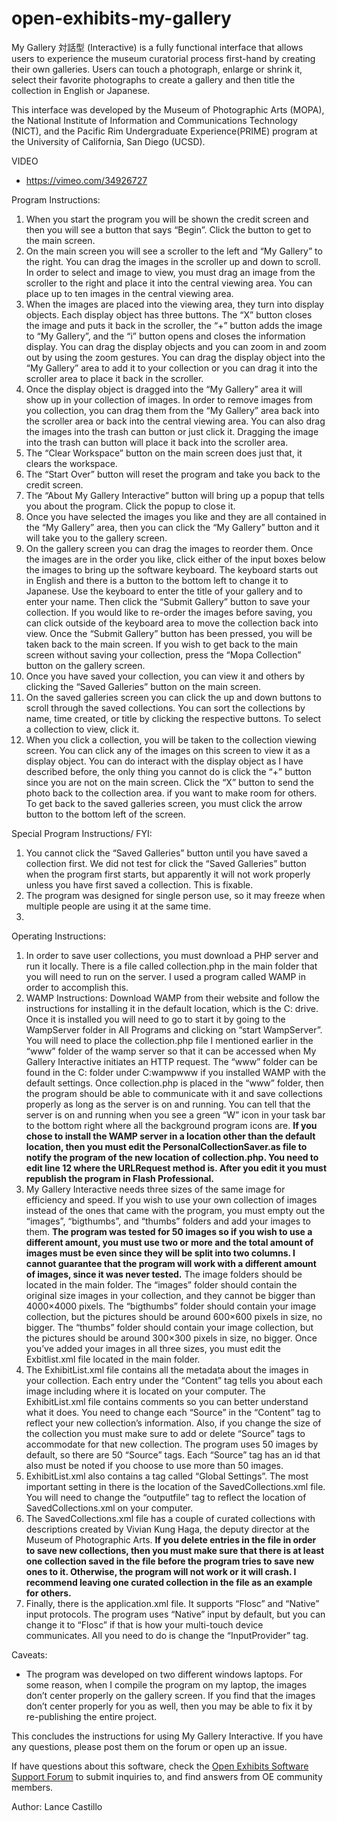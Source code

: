 # open-exhibits-my-gallery

My Gallery 対話型 (Interactive) is a fully functional interface that allows users to experience the museum curatorial process first-hand by creating their own galleries. Users can touch a photograph, enlarge or shrink it, select their favorite photographs to create a gallery and then title the collection in English or Japanese.

This interface was developed by the Museum of Photographic Arts (MOPA), the National Institute of Information and Communications Technology (NICT), and the Pacific Rim Undergraduate Experience(PRIME) program at the University of California, San Diego (UCSD).

VIDEO
- https://vimeo.com/34926727

Program Instructions:

1. When you start the program you will be shown the credit screen and then you will see a button that says “Begin”. Click the button to get to the main screen.
2. On the main screen you will see a scroller to the left and “My Gallery” to the right. You can drag the images in the scroller up and down to scroll. In order to select and image to view, you must drag an image from the scroller to the right and place it into the central viewing area. You can place up to ten images in the central viewing area.
3. When the images are placed into the viewing area, they turn into display objects. Each display object has three buttons. The “X” button closes the image and puts it back in the scroller, the “+” button adds the image to “My Gallery”, and the “i” button opens and closes the information display. You can drag the display objects and you can zoom in and zoom out by using the zoom gestures. You can drag the display object into the “My Gallery” area to add it to your collection or you can drag it into the scroller area to place it back in the scroller.
4. Once the display object is dragged into the “My Gallery” area it will show up in your collection of images. In order to remove images from you collection, you can drag them from the “My Gallery” area back into the scroller area or back into the central viewing area. You can also drag the images into the trash can button or just click it. Dragging the image into the trash can button will place it back into the scroller area.
5. The “Clear Workspace” button on the main screen does just that, it clears the workspace.
6. The “Start Over” button will reset the program and take you back to the credit screen.
7. The “About My Gallery Interactive” button will bring up a popup that tells you about the program. Click the popup to close it.
8. Once you have selected the images you like and they are all contained in the “My Gallery” area, then you can click the “My Gallery” button and it will take you to the gallery screen.
9. On the gallery screen you can drag the images to reorder them. Once the images are in the order you like, click either of the input boxes below the images to bring up the software keyboard. The keyboard starts out in English and there is a button to the bottom left to change it to Japanese. Use the keyboard to enter the title of your gallery and to enter your name. Then click the “Submit Gallery” button to save your collection. If you would like to re-order the images before saving, you can click outside of the keyboard area to move the collection back into view. Once the “Submit Gallery” button has been pressed, you will be taken back to the main screen. If you wish to get back to the main screen without saving your collection, press the “Mopa Collection” button on the gallery screen.
10. Once you have saved your collection, you can view it and others by clicking the “Saved Galleries” button on the main screen.
11. On the saved galleries screen you can click the up and down buttons to scroll through the saved collections. You can sort the collections by name, time created, or title by clicking the respective buttons. To select a collection to view, click it.
12. When you click a collection, you will be taken to the collection viewing screen. You can click any of the images on this screen to view it as a display object. You can do interact with the display object as I have described before, the only thing you cannot do is click the “+” button since you are not on the main screen. Click the “X” button to send the photo back to the collection area. if you want to make room for others. To get back to the saved galleries screen, you must click the arrow button to the bottom left of the screen.

Special Program Instructions/ FYI:

1. You cannot click the “Saved Galleries” button until you have saved a collection first. We did not test for click the “Saved Galleries” button when the program first starts, but apparently it will not work properly unless you have first saved a collection. This is fixable.
2. The program was designed for single person use, so it may freeze when multiple people are using it at the same time.
3. 
Operating Instructions:

1. In order to save user collections, you must download a PHP server and run it locally. There is a file called collection.php in the main folder that you will need to run on the server. I used a program called WAMP in order to accomplish this.
2. WAMP Instructions: Download WAMP from their website and follow the instructions for installing it in the default location, which is the C: drive. Once it is installed you will need to go to start it by going to the WampServer folder in All Programs and clicking on “start WampServer”. You will need to place the collection.php file I mentioned earlier in the “www” folder of the wamp server so that it can be accessed when My Gallery Interactive initiates an HTTP request. The “www” folder can be found in the C: folder under C:wampwww if you installed WAMP with the default settings. Once collection.php is placed in the “www” folder, then the program should be able to communicate with it and save collections properly as long as the server is on and running. You can tell that the server is on and running when you see a green “W” icon in your task bar to the bottom right where all the background program icons are. **If you chose to install the WAMP server in a location other than the default location, then you must edit the PersonalCollectionSaver.as file to notify the program of the new location of collection.php. You need to edit line 12 where the URLRequest method is. After you edit it you must republish the program in Flash Professional.**
3. My Gallery Interactive needs three sizes of the same image for efficiency and speed. If you wish to use your own collection of images instead of the ones that came with the program, you must empty out the “images”, “bigthumbs”, and “thumbs” folders and add your images to them. **The program was tested for 50 images so if you wish to use a different amount, you must use two or more and the total amount of images must be even since they will be split into two columns. I cannot guarantee that the program will work with a different amount of images, since it was never tested.** The image folders should be located in the main folder. The “images” folder should contain the original size images in your collection, and they cannot be bigger than 4000×4000 pixels. The “bigthumbs” folder should contain your image collection, but the pictures should be around 600×600 pixels in size, no bigger. The “thumbs” folder should contain your image collection, but the pictures should be around 300×300 pixels in size, no bigger. Once you’ve added your images in all three sizes, you must edit the Exbitlist.xml file located in the main folder.
4. The ExhibitList.xml file contains all the metadata about the images in your collection. Each entry under the “Content” tag tells you about each image including where it is located on your computer. The ExhibitList.xml file contains comments so you can better understand what it does. You need to change each “Source” in the “Content” tag to reflect your new collection’s information. Also, if you change the size of the collection you must make sure to add or delete “Source” tags to accommodate for that new collection. The program uses 50 images by default, so there are 50 “Source” tags. Each “Source” tag has an id that also must be noted if you choose to use more than 50 images.
5. ExhibitList.xml also contains a tag called “Global Settings”. The most important setting in there is the location of the SavedCollections.xml file. You will need to change the “outputfile” tag to reflect the location of SavedCollections.xml on your computer.
6. The SavedCollections.xml file has a couple of curated collections with descriptions created by Vivian Kung Haga, the deputy director at the Museum of Photographic Arts. **If you delete entries in the file in order to save new collections, then you must make sure that there is at least one collection saved in the file before the program tries to save new ones to it. Otherwise, the program will not work or it will crash. I recommend leaving one curated collection in the file as an example for others.**
7. Finally, there is the application.xml file. It supports “Flosc” and “Native” input protocols. The program uses “Native” input by default, but you can change it to “Flosc” if that is how your multi-touch device communicates. All you need to do is change the “InputProvider” tag.

Caveats:

- The program was developed on two different windows laptops. For some reason, when I compile the program on my laptop, the images don’t center properly on the gallery screen. If you find that the images don’t center properly for you as well, then you may be able to fix it by re-publishing the entire project.

This concludes the instructions for using My Gallery Interactive. If you have any questions, please post them on the forum or open up an issue.

If have questions about this software, check the [Open Exhibits Software Support Forum](http://openexhibits.org/community/groups/oe-software-support/forum/) to submit inquiries to, and find answers from OE community members.

Author: Lance Castillo
